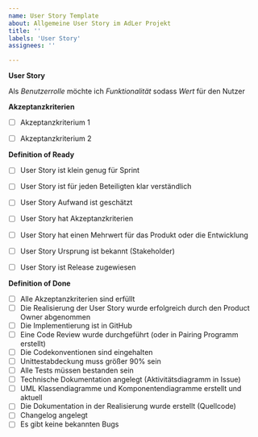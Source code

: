 ```yaml
---
name: User Story Template
about: Allgemeine User Story im AdLer Projekt
title: ''
labels: 'User Story'
assignees: ''

---
```


**User Story**

Als _Benutzerrolle_ möchte ich _Funktionalität_ sodass _Wert_ für den Nutzer



**Akzeptanzkriterien**

- [ ] Akzeptanzkriterium 1
- [ ] Akzeptanzkriterium 2


**Definition of Ready**

- [ ] User Story ist klein genug für Sprint
- [ ] User Story ist für jeden Beteiligten klar verständlich
- [ ] User Story Aufwand ist geschätzt
- [ ] User Story hat Akzeptanzkriterien
- [ ] User Story hat einen Mehrwert für das Produkt oder die Entwicklung
- [ ] User Story Ursprung ist bekannt (Stakeholder)
- [ ] User Story ist Release zugewiesen


**Definition of Done**

- [ ] Alle Akzeptanzkriterien sind erfüllt
- [ ] Die Realisierung der User Story wurde erfolgreich durch den Product Owner abgenommen
- [ ] Die Implementierung ist in GitHub
- [ ] Eine Code Review wurde durchgeführt (oder in Pairing Programm erstellt)
- [ ] Die Codekonventionen sind eingehalten
- [ ] Unittestabdeckung muss größer 90% sein
- [ ] Alle Tests müssen bestanden sein
- [ ] Technische Dokumentation angelegt (Aktivitätsdiagramm in Issue)
- [ ] UML Klassendiagramme und Komponentendiagramme erstellt und aktuell
- [ ] Die Dokumentation in der Realisierung wurde erstellt (Quellcode)
- [ ] Changelog angelegt
- [ ] Es gibt keine bekannten Bugs